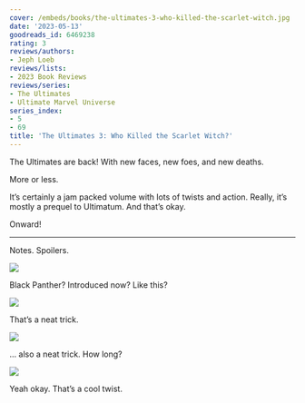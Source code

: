 ```yaml
---
cover: /embeds/books/the-ultimates-3-who-killed-the-scarlet-witch.jpg
date: '2023-05-13'
goodreads_id: 6469238
rating: 3
reviews/authors:
- Jeph Loeb
reviews/lists:
- 2023 Book Reviews
reviews/series:
- The Ultimates
- Ultimate Marvel Universe
series_index:
- 5
- 69
title: 'The Ultimates 3: Who Killed the Scarlet Witch?'
---
```

The Ultimates are back! With new faces, new foes, and new deaths. 

More or less. 

It’s certainly a jam packed volume with lots of twists and action. Really, it’s mostly a prequel to Ultimatum. And that’s okay. 

Onward!

<!--more-->

---



Notes. Spoilers. 

![](/embeds/books/attachments/ultimates-3-textbundle-86d5a4.png)

Black Panther? Introduced now? Like this?

![](/embeds/books/attachments/ultimates-3-textbundle-29aab1.png)

That’s a neat trick. 

![](/embeds/books/attachments/ultimates-3-textbundle-4e900d.png)

… also a neat trick. How long?

![](/embeds/books/attachments/ultimates-3-textbundle-67130a.png)

Yeah okay. That’s a cool twist. 
